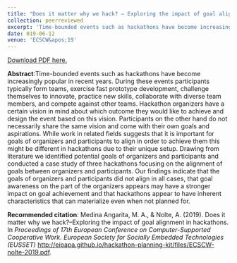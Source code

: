 ```yaml
---
title: "Does it matter why we hack? – Exploring the impact of goal alignment in hackathons"
collection: peerreviewed
excerpt: 'Time-bounded events such as hackathons have become increasingly popular in recent years. During these events participants typically form teams, exercise fast prototype development, challenge themselves to innovate, practice new skills, collaborate with diverse team members, and compete against other teams. Hackathon organizers have a certain vision in mind about which outcome they would like to achieve and design the event based on this vision. Participants on the other hand do not necessarily share the same vision and come with their own goals and aspirations. While work in related fields suggests that it is important for goals of organizers and participants to align in order to achieve them this might be different in hackathons due to their unique setup. Drawing from literature we identified potential goals of organizers and participants and conducted a case study of three hackathons focusing on the alignment of goals between organizers and participants. Our findings indicate that the goals of organizers and participants did not align in all cases, that goal awareness on the part of the organizers appears may have a stronger impact on goal achievement and that hackathons appear to have inherent characteristics that can materialize even when not planned for.'
date: 019-06-12
venue: 'ECSCW&apos;19'
---
```

[Download PDF here.](http://eipapa.github.io/hackathon-planning-kit/files/ECSCW-nolte-2019.pdf)

**Abstract**:Time-bounded events such as hackathons have become increasingly popular in recent years. During these events participants typically form teams, exercise fast prototype development, challenge themselves to innovate, practice new skills, collaborate with diverse team members, and compete against other teams. Hackathon organizers have a certain vision in mind about which outcome they would like to achieve and design the event based on this vision. Participants on the other hand do not necessarily share the same vision and come with their own goals and aspirations. While work in related fields suggests that it is important for goals of organizers and participants to align in order to achieve them this might be different in hackathons due to their unique setup. Drawing from literature we identified potential goals of organizers and participants and conducted a case study of three hackathons focusing on the alignment of goals between organizers and participants. Our findings indicate that the goals of organizers and participants did not align in all cases, that goal awareness on the part of the organizers appears may have a stronger impact on goal achievement and that hackathons appear to have inherent characteristics that can materialize even when not planned for.

**Recommended citation**: Medina Angarita, M. A., & Nolte, A. (2019). Does it matter why we hack?–Exploring the impact of goal alignment in hackathons. In <i>Proceedings of 17th European Conference on Computer-Supported Cooperative Work. European Society for Socially Embedded Technologies (EUSSET)</i> http://eipapa.github.io/hackathon-planning-kit/files/ECSCW-nolte-2019.pdf.

